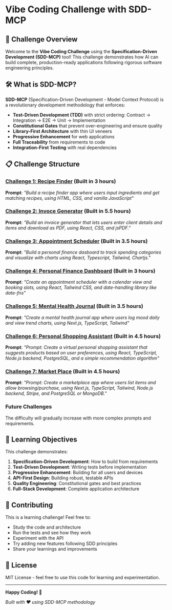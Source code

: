 # Vibe Coding Challenge with SDD-MCP

## 🎯 Challenge Overview

Welcome to the **Vibe Coding Challenge** using the **Specification-Driven Development (SDD-MCP)** tool! This challenge demonstrates how AI can build complete, production-ready applications following rigorous software engineering principles.

## 🛠️ What is SDD-MCP?

**SDD-MCP** (Specification-Driven Development - Model Context Protocol) is a revolutionary development methodology that enforces:

- **Test-Driven Development (TDD)** with strict ordering: Contract → Integration → E2E → Unit → Implementation
- **Constitutional Gates** that prevent over-engineering and ensure quality
- **Library-First Architecture** with thin UI veneers
- **Progressive Enhancement** for web applications
- **Full Traceability** from requirements to code
- **Integration-First Testing** with real dependencies

## 📋 Challenge Structure

### [Challenge 1: Recipe Finder](./RecipeFinder/) (Built in 3 hours)
**Prompt**: *"Build a recipe finder app where users input ingredients and get matching recipes, using HTML, CSS, and vanilla JavaScript"*

### [Challenge 2: Invoce Generator](./InvoiceGenerator/) (Built in 5.5 hours)
**Prompt**: *"Build an invoice generator that lets users enter client details and items and download as PDF, using React, CSS, and jsPDF."*

### [Challenge 3: Appointment Scheduler](./AppointmentScheduler/) (Built in 3.5 hours)
**Prompt**: *"Build a personal finance dasboard to track spending categories and visualize with charts using React, Typescript, Tailwind, Chartjs."*

### [Challenge 4: Personal Finance Dashboard](./PersonalFinanceDashBoard) (Built in 3 hours)
**Prompt**: *"Create an appointment scheduler with a calendar view and booking slots, using React, Tailwind CSS, and date-handling library like date-fns"*
### [Challenge 5: Mental Health Journal](./MentalHealthJournal) (Built in 3.5 hours)
**Prompt**: *"Create a mental health journal app where users log mood daily and view trend charts, using Next.js, TypeScript, Tailwind"*
### [Challenge 6: Personal Shopping Assistant](./PersonalShoppingAssistant) (Built in 4.5 hours)
**Prompt**: *"Prompt: Create a virtual personal shopping assistant that suggests products based on user preferences, using React, TypeScript, Node.js backend, PostgreSQL, and a simple recommendation algorithm"*
### [Challenge 7: Market Place](./MarketPlace) (Built in 4.5 hours)
**Prompt**: *"Prompt: Create a marketplace app where users list items and allow browsing/purchase, using Next.js, TypeScript, Tailwind, Node.js backend, Stripe, and PostgreSQL or MongoDB."*

### Future Challenges
The difficulty will gradually increase with more complex prompts and requirements.


## 🎯 Learning Objectives

This challenge demonstrates:

1. **Specification-Driven Development**: How to build from requirements
2. **Test-Driven Development**: Writing tests before implementation
3. **Progressive Enhancement**: Building for all users and devices
4. **API-First Design**: Building robust, testable APIs
5. **Quality Engineering**: Constitutional gates and best practices
6. **Full-Stack Development**: Complete application architecture


## 🤝 Contributing

This is a learning challenge! Feel free to:

- Study the code and architecture
- Run the tests and see how they work
- Experiment with the API
- Try adding new features following SDD principles
- Share your learnings and improvements

## 📄 License

MIT License - feel free to use this code for learning and experimentation.

---

**Happy Coding! 🚀**

*Built with ❤️ using SDD-MCP methodology*

